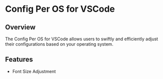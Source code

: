 # Config Per OS for VSCode

## Overview
The Config Per OS for VSCode allows users to swiftly and efficiently adjust their configurations based on your operating system.

## Features

- Font Size Adjustment

